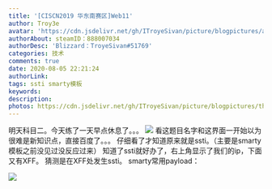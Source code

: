 ```yaml
---
title: '[CISCN2019 华东南赛区]Web11'
author: Troy3e
avatar: 'https://cdn.jsdelivr.net/gh/ITroyeSivan/picture/blogpictures/avatar.jpg'
authorAbout: steamID：888007034
authorDesc: 'Blizzard：TroyeSivan#51769'
categories: 技术
comments: true
date: 2020-08-05 22:21:24
authorLink:
tags: ssti smarty模板
keywords:
description:
photos: https://cdn.jsdelivr.net/gh/ITroyeSivan/picture/blogpictures/thumb-1920-1092341.jpg
---
```

明天科目二。今天练了一天早点休息了。。。
![](https://cdn.jsdelivr.net/gh/ITroyeSivan/picture/blogpictures/20200805222449.png)
看这题目名字和这界面一开始以为很难是新知识点，直接百度了。。。
仔细看了才知道原来就是ssti。（主要是smarty模板之前没见过没反应过来）
知道了ssti就好办了，右上角显示了我们的ip，下面又有XFF。
猜测是在XFF处发生ssti。
smarty常用payload：

![](https://cdn.jsdelivr.net/gh/ITroyeSivan/picture/blogpictures/20200805223702.png)
